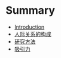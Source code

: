 # Summary

* [Introduction](README.md)
* [人际关系的构成](chapter1.md)
* [研究方法](chapter2.md)
* [吸引力](chapter3.md)

